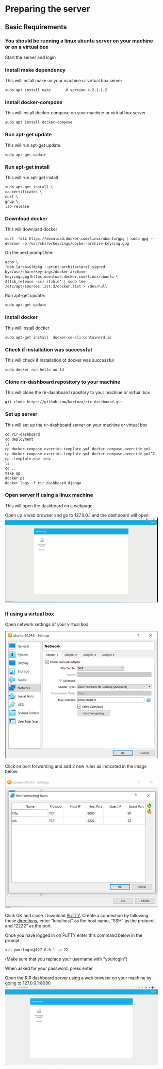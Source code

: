 # Preparing the server

## Basic Requirements

### You should be running a linux ubuntu server on your machine or on a virtual box

Start the server and login

### Install make dependency

This will install make on your machine or virtual box server

```
sudo apt install make       # version 4.2.1-1.2       
```

### Install docker-compose

This will install docker-compose on your machine or virtual box server

```
sudo apt install docker-compose       
```

### Run apt-get update

This will run apt-get update
```
sudo apt-get update       
```
### Run apt-get install

This will run apt-get install
```
sudo apt-get install \
ca-certificates \
curl \
gnup \
lsb-release
```

### Download docker

This will download docker 

```
curl -fsSL https://download.docker.com/linux/ubuntu/gpg | sudo gpg --dearmor -o /usr/share/keyrings/docker-archive-keyring.gpg     
```

On the next prompt line:

```
echo \
"deb [arch=$(dpkg --print-architecture) signed-by=/usr/share/keyrings/docker-archive-keyring.gpg]https:download.docker.com/linux/ubuntu \
$(lsb_release -cs) stable" | sudo tee /etc/apt/sources.list.d/docker.list > /dev/null
```

Run apt-get update:

```
sudo apt-get update
```

### Install docker

This will install docker
```
sudo apt-get install  docker-ce-cli containerd.io
```

### Check if installation was successful

This will check if installation of docker was successful
```
sudo docker run hello-world
```

### Clone rir-dashboard repository to your machine

This will clone the rir-dashboard rpository to your machine or virtual box
```
git clone https://github.com/kartoza/rir-dashboard.git
```

### Set up server

This will set up the rir-dashboard server on your machine or virtual box
```
cd rir-dashboard
cd deployment
ls
cp docker-compose.override.template.yml docker-compose.override.yml
cp docker-compose.override.template.yml docker-compose.override.yml^C
cp .template.env .env
ls
cd ..
make up
docker ps
docker logs -f rir_dashboard_django
```

### Open server if using a linux machine

This will open the dashboard on a webpage:

Open up a web browser and go to 127.0.0.1 and the dashboard will open:
![RIR Dashboard on 127.0.0.1](../../img/rir-dashboard-linux-machine.PNG)

### If using a virtual box

Open network settings of your virtual box

![Network settings vbox](../../img/Virtualbox-network-settings1.PNG)

Click on port forwarding and add 2 new rules as indicated in the image below:

![Network settings 2 vbox](../../img/Virtualbox-network-settings2.PNG)

Click OK and close. Download [PuTTY](http://www.chiark.greenend.org.uk/~sgtatham/putty/latest.html).
Create a connection by following these [directions](https://the.earth.li/~sgtatham/putty/0.67/htmldoc/Chapter2.html#gs-insecure), enter “localhost” as the host name, “SSH” as the protocol, and “2222” as the port.

Once you have logged in on PuTTY enter this command below in the prompt: 
```
ssh yourlogin@127.0.0.1 -p 22
```
(Make sure that you replace your username with "yourlogin")

When asked for your password, press enter

Open the RIR dashboard server using a web browser on your machine by going to 127.0.0.1:8080
![RIR Dashboard on 127.0.0.1:8080](../../img/rir-dashboard-vbox.PNG)



